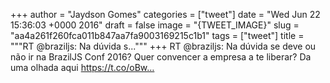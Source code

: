 
+++
author = "Jaydson Gomes"
categories = ["tweet"]
date = "Wed Jun 22 15:36:03 +0000 2016"
draft = false
image = "{TWEET_IMAGE}"
slug = "aa4a261f260fca011b847aa7fa9003169215c1b1"
tags = ["tweet"]
title = """RT @braziljs: Na dúvida s..."""
+++
RT @braziljs: Na dúvida se deve ou não ir na BrazilJS Conf 2016? Quer convencer a empresa a te liberar? Da uma olhada aqui https://t.co/oBw…
